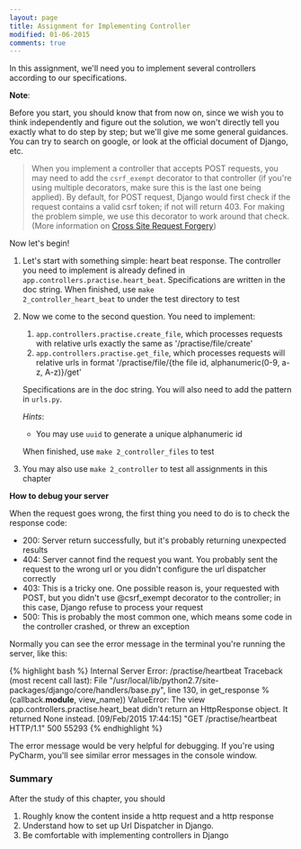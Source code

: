 ```yaml
---
layout: page
title: Assignment for Implementing Controller
modified: 01-06-2015
comments: true
---
```



In this assignment, we'll need you to implement several controllers according to our specifications. 

**Note**: 

Before you start, you should know that from now on, since we wish you to think independently and figure out the solution, we won't directly tell you exactly what to do step by step; but we'll give me some general guidances. You can try to search on google, or look at the official document of Django, etc. 

>   When you implement a controller that accepts POST requests, you may need to add the <code>csrf_exempt</code> decorator to that controller (if you're using multiple decorators, make sure this is the last one being applied). By default, for POST request, Django would first check if the request contains a valid csrf token; if not will return 403. For making the problem simple, we use this decorator to work around that check. (More information on [Cross Site Request Forgery](https://docs.djangoproject.com/en/1.7/ref/contrib/csrf/))

Now let's begin!

1.  Let's start with something simple: heart beat response. The controller you need to implement is already defined in <code>app.controllers.practise.heart_beat</code>. Specifications are written in the doc string. When finished, use <code>make 2_controller_heart_beat</code> to under the test directory to test 
2.  Now we come to the second question. You need to implement:

    1.   <code>app.controllers.practise.create_file</code>, which processes requests with relative urls exactly the same as '/practise/file/create'
    2.   <code>app.controllers.practise.get_file</code>, which processes requests will relative urls in format '/practise/file/{the file id, alphanumeric(0-9, a-z, A-z)}/get'

    Specifications are in the doc string. You will also need to add the pattern in <code>urls.py</code>.

    *Hints*: 
    
    *   You may use <code>uuid</code> to generate a unique alphanumeric id

    When finished, use <code>make 2_controller_files</code> to test

3.  You may also use <code>make 2_controller</code> to test all assignments in this chapter

**How to debug your server**

When the request goes wrong, the first thing you need to do is to check the response code:

*   200: Server return successfully, but it's probably returning unexpected results
*   404: Server cannot find the request you want. You probably sent the request to the wrong url or you didn't configure the url dispatcher correctly
*   403: This is a tricky one. One possible reason is, your requested with POST, but you didn't use @csrf_exempt decorator to the controller; in this case, Django refuse to process your request
*   500: This is probably the most common one, which means some code in the controller crashed, or threw an exception

Normally you can see the error message in the terminal you're running the server, like this:

{% highlight bash %}
Internal Server Error: /practise/heartbeat
Traceback (most recent call last):
  File "/usr/local/lib/python2.7/site-packages/django/core/handlers/base.py", line 130, in get_response
    % (callback.__module__, view_name))
ValueError: The view app.controllers.practise.heart_beat didn't return an HttpResponse object. It returned None instead.
[09/Feb/2015 17:44:15] "GET /practise/heartbeat HTTP/1.1" 500 55293
{% endhighlight %}

The error message would be very helpful for debugging. If you're using PyCharm, you'll see similar error messages in the console window.



### Summary

After the study of this chapter, you should

1.  Roughly know the content inside a http request and a http response
2.  Understand how to set up Url Dispatcher in Django.
3.  Be comfortable with implementing controllers in Django